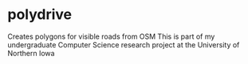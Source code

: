 # polydrive
Creates polygons for visible roads from OSM
This is part of my undergraduate Computer Science research project at the University of Northern Iowa
